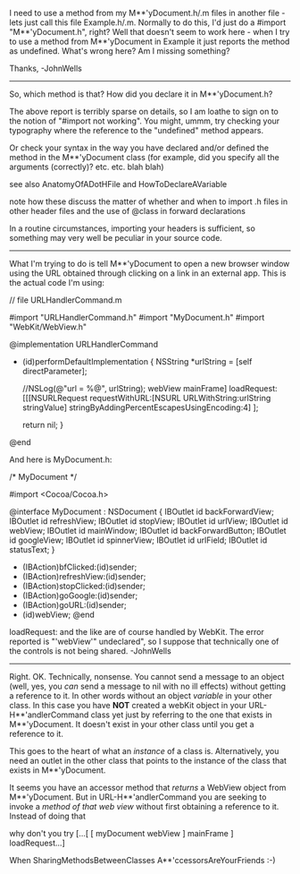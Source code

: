 

I need to use a method from my M**'yDocument.h/.m files
in another file - lets just call this file Example.h/.m. Normally to do this, I'd just do a #import "M**'yDocument.h", right? Well that doesn't seem to work here - when I try to use
a method from M**'yDocument in Example it just reports the method as undefined. What's wrong here? Am I missing something?

Thanks,
-JohnWells

----

So, which method is that? How did you declare it in M**'yDocument.h?

The above report is terribly sparse on details, so I am loathe to sign on to the notion of "#import not working".
You might, ummm, try checking your typography where the reference to the "undefined" method appears.

Or check your syntax in the way you have declared and/or defined the method in the M**'yDocument class
(for example, did you specify all the arguments (correctly)? etc. etc. blah blah)

see also AnatomyOfADotHFile and HowToDeclareAVariable

note how these discuss the matter of whether and when to import .h files in other header files
and the use of @class in forward declarations

In a routine circumstances, importing your headers is sufficient, so something may very well be peculiar in your source code.

----

What I'm trying to do is tell M**'yDocument to open a new browser window using the URL obtained through clicking on a link in an external app. This is the actual code I'm using:

    
// file URLHandlerCommand.m

#import "URLHandlerCommand.h"
#import "MyDocument.h"
#import "WebKit/WebView.h"

@implementation URLHandlerCommand

- (id)performDefaultImplementation {
    NSString *urlString = [self directParameter];
	
	//NSLog(@"url = %@", urlString);
	webView mainFrame] loadRequest:
   [[[NSURLRequest requestWithURL:[NSURL URLWithString:urlString stringValue] stringByAddingPercentEscapesUsingEncoding:4]
   ];

    return nil;
}

@end


And here is MyDocument.h:

    
/* MyDocument */

#import <Cocoa/Cocoa.h>

@interface MyDocument : NSDocument
{
    IBOutlet id backForwardView;
    IBOutlet id refreshView;
    IBOutlet id stopView;
    IBOutlet id urlView;
	IBOutlet id webView;
	IBOutlet id mainWindow;
	IBOutlet id backForwardButton;
	IBOutlet id googleView;
	IBOutlet id spinnerView;
	IBOutlet id urlField;
	IBOutlet id statusText;
}
- (IBAction)bfClicked:(id)sender;
- (IBAction)refreshView:(id)sender;
- (IBAction)stopClicked:(id)sender;
- (IBAction)goGoogle:(id)sender;
- (IBAction)goURL:(id)sender;
- (id)webView;
@end


loadRequest: and the like are of course handled by WebKit. The error reported is "'webView'" undeclared", so I suppose that technically one of the controls is not being shared.
-JohnWells

----

Right. OK. Technically, nonsense. You cannot send a message to an object
(well, yes, you *can* send a message to nil with no ill effects)
without getting a reference to it. In other words without an object *variable* in your other class.
In this case you have **NOT** created a webKit object in
your URL-H**'andlerCommand class yet just by referring to the one
that exists in M**'yDocument. It doesn't exist in your other class until you get a reference to it.

This goes to the heart of what an *instance* of a class is. Alternatively, you need an outlet in the other class that
points to the instance of the class that exists in M**'yDocument.

 It seems you have an accessor method that *returns* a WebView object from M**'yDocument.
But in URL-H**'andlerCommand you
are seeking to invoke a *method of that web view* without first obtaining a reference to it. Instead of doing that

why don't you try       [...[ [ myDocument webView ] mainFrame ] loadRequest...]

When SharingMethodsBetweenClasses A**'ccessorsAreYourFriends   :-)
